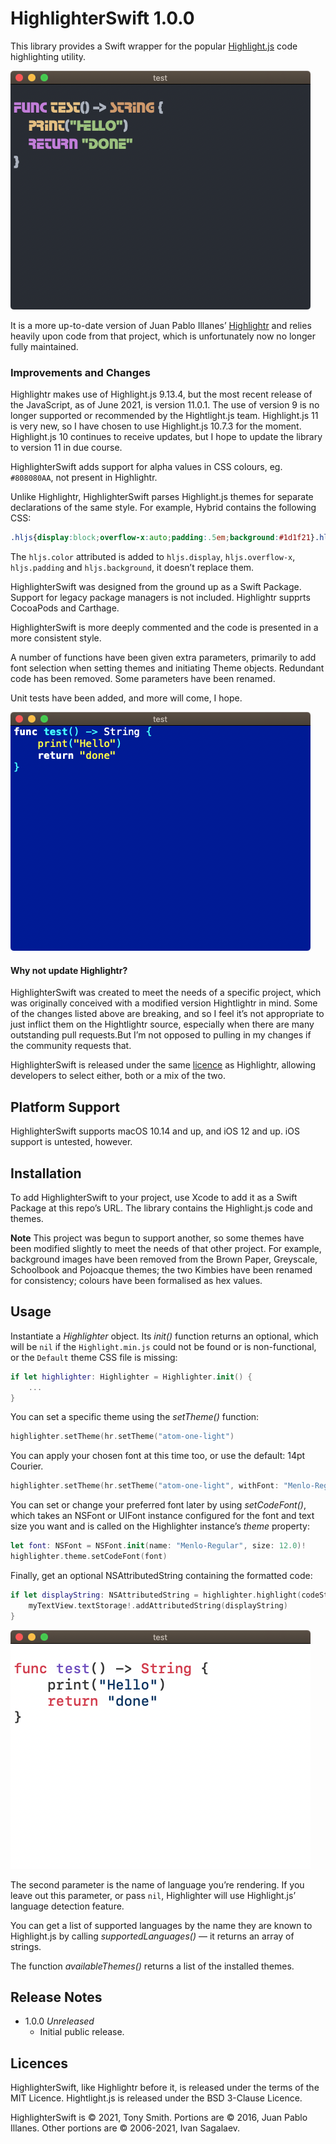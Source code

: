 # HighlighterSwift 1.0.0

This library provides a Swift wrapper for the popular [Highlight.js](https://highlightjs.org/) code highlighting utility.

![Far theme example](Images/atom-one-dark.png)

It is a more up-to-date version of Juan Pablo Illanes’ [Highlightr](https://github.com/raspu/Highlightr) and relies heavily upon code from that project, which is unfortunately now no longer fully maintained.

### Improvements and Changes

Highlightr makes use of Highlight.js 9.13.4, but the most recent release of the JavaScript, as of June 2021, is version 11.0.1. The use of version 9 is no longer supported or recommended by the Hightlight.js team. Highlight.js 11 is very new, so I have chosen to use Highlight.js 10.7.3 for the moment. Highlight.js 10 continues to receive updates, but I hope to update the library to version 11 in due course.

HighlighterSwift adds support for alpha values in CSS colours, eg. `#808080AA`, not present in Highlightr.

Unlike Highlightr, HighlighterSwift parses Highlight.js themes for separate declarations of the same style. For example, Hybrid contains the following CSS:

```css
.hljs{display:block;overflow-x:auto;padding:.5em;background:#1d1f21}.hljs span::selection,.hljs::selection{background:#373b41}.hljs{color:#c5c8c6}
```

The `hljs.color` attributed is added to `hljs.display`,  `hljs.overflow-x`, `hljs.padding` and `hljs.background`, it doesn’t replace them.

HighlighterSwift was designed from the ground up as a Swift Package. Support for legacy package managers is not included. Highlightr supprts CocoaPods and Carthage.

HighlighterSwift is more deeply commented and the code is presented in a more consistent style.

A number of functions have been given extra parameters, primarily to add font selection when setting themes and initiating Theme objects. Redundant code has been removed. Some parameters have been renamed.

Unit tests have been added, and more will come, I hope.

![Far theme example](Images/far.png)

#### Why not update Highlightr?

HighlighterSwift was created to meet the needs of a specific project, which was originally conceived with a modified version Hightlightr in mind. Some of the changes listed above are breaking, and so I feel it’s not appropriate to just inflict them on the Hightlightr source, especially when there are many outstanding pull requests.But I’m not opposed to pulling in my changes if the community requests that.

HighlighterSwift is released under the same [licence](#licence) as Highlightr, allowing developers to select either, both or a mix of the two.

## Platform Support

HighlighterSwift supports macOS 10.14 and up, and iOS 12 and up. iOS support is untested, however.

## Installation

To add HighlighterSwift to your project, use Xcode to add it as a Swift Package at this repo’s URL. The library contains the Highlight.js code and themes.

**Note** This project was begun to support another, so some themes have been modified slightly to meet the needs of that other project. For example, background images have been removed from the Brown Paper, Greyscale, Schoolbook and Pojoacque themes; the two Kimbies have been renamed for consistency; colours have been formalised as hex values.

## Usage

Instantiate a *Highlighter* object. Its *init()* function returns an optional, which will be `nil` if the `Highlight.min.js` could not be found or is non-functional, or the `Default` theme CSS file is missing:

```swift
if let highlighter: Highlighter = Highlighter.init() {
    ...
}
```

You can set a specific theme using the *setTheme()* function:

```swift
highlighter.setTheme(hr.setTheme("atom-one-light")
```

You can apply your chosen font at this time too, or use the default: 14pt Courier.

```swift
highlighter.setTheme(hr.setTheme("atom-one-light", withFont: "Menlo-Regular", ofSize: 16.0)
```

You can set or change your preferred font later by using *setCodeFont()*, which takes an NSFont or UIFont instance configured for the font and text size you want and is called on the Highlighter instance’s *theme* property:

```swift
let font: NSFont = NSFont.init(name: "Menlo-Regular", size: 12.0)!
highlighter.theme.setCodeFont(font)
```

Finally, get an optional NSAttributedString containing the formatted code:

```swift
if let displayString: NSAttributedString = highlighter.highlight(codeString, as: "swift") {
    myTextView.textStorage!.addAttributedString(displayString)
}
```

![Far theme example](Images/github-gist.png)

The second parameter is the name of language you’re rendering. If you leave out this parameter, or pass `nil`, Highlighter will use Highlight.js’ language detection feature.

You can get a list of supported languages by the name they are known to Highlight.js by calling *supportedLanguages()* — it returns an array of strings.

The function *availableThemes()* returns a list of the installed themes.

## Release Notes

* 1.0.0 *Unreleased*
    * Initial public release.

## Licences

HighlighterSwift, like Highlightr before it, is released under the terms of the MIT Licence. Hightlight.js is released under the BSD 3-Clause Licence.

HighlighterSwift is &copy; 2021, Tony Smith. Portions are &copy; 2016, Juan Pablo Illanes. Other portions are &copy; 2006-2021, Ivan Sagalaev.
